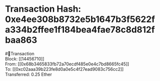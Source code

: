 
Transaction Hash: 0xe4ee308b8732e5b1647b3f5622fa334b2ffee1f184bea4fae78c8d812fbaa863
====================================================================================
  
#💸Transaction  
Block: [[14456710]]  
From: [[0x68b3465833fb72a70ecdf485e0e4c7bd8665fc45]]  
To: [[0xc02aaa39b223fe8d0a0e5c4f27ead9083c756cc2]]  
Transferred: 0.25 Ether